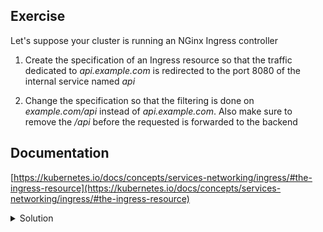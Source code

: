## Exercise

Let's suppose your cluster is running an NGinx Ingress controller

1. Create the specification of an Ingress resource so that the traffic dedicated to *api.example.com* is redirected to the port 8080 of the internal service named *api*

2. Change the specification so that the filtering is done on *example.com/api* instead of *api.example.com*. Also make sure to remove the */api* before the requested is forwarded to the backend

## Documentation

[https://kubernetes.io/docs/concepts/services-networking/ingress/#the-ingress-resource](https://kubernetes.io/docs/concepts/services-networking/ingress/#the-ingress-resource)

<details>
  <summary markdown="span">Solution</summary>

1. Create the specification of an Ingress resource so that the traffic dedicated to *api.example.com* is redirected to the port 8080 of the internal service named *api*

```
apiVersion: networking.k8s.io/v1
kind: Ingress
metadata:
  name: ingress
spec:
  ingressClassName: nginx
  rules:
  - host: api.example.com
    http:
      paths:
      - path: /
        pathType: Prefix
        backend:
          service:
            name: api
            port:
              number: 8080
```

2. Change the specification so that the filtering is done on *example.com/api* instead of *api.example.com*. Also make sure to remove the */api* before the requested is forwarded to the backend

```
apiVersion: networking.k8s.io/v1
kind: Ingress
metadata:
  name: nginx-ngress
  annotations:
    nginx.ingress.kubernetes.io/rewrite-target: /
spec:
  ingressClassName: nginx
  rules:
  - host: example.com
    http:
      paths:
      - path: /api
        pathType: Prefix
        backend:
          service:
            name: api
            port:
              number: 8080
```

</details>

